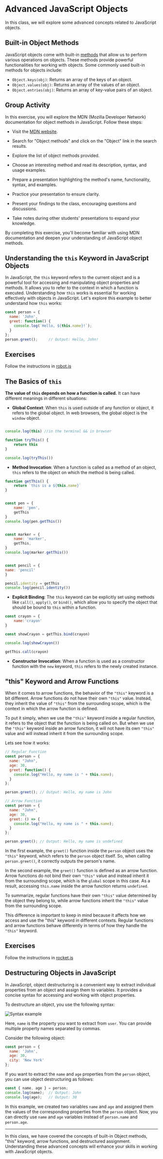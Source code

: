 # Advanced JavaScript Objects

In this class, we will explore some advanced concepts related to JavaScript objects.

## Built-in Object Methods

JavaScript objects come with built-in [methods](https://developer.mozilla.org/en-US/docs/Web/JavaScript/Reference/Global_Objects/Object) that allow us to perform various operations on objects. These methods provide powerful functionalities for working with objects. Some commonly used built-in methods for objects include:

- `Object.keys(obj)`: Returns an array of the keys of an object.
- `Object.values(obj)`: Returns an array of the values of an object.
- `Object.entries(obj)`: Returns an array of key-value pairs of an object.

## Group Activity

In this exercise, you will explore the MDN (Mozilla Developer Network) documentation for object methods in JavaScript. Follow these steps:

- Visit the [MDN website](https://developer.mozilla.org/).

- Search for "Object methods" and click on the "Object" link in the search results.

- Explore the list of object methods provided.

- Choose an interesting method and read its description, syntax, and usage examples.

- Prepare a presentation highlighting the method's name, functionality, syntax, and examples.

- Practice your presentation to ensure clarity.

- Present your findings to the class, encouraging questions and discussions.

- Take notes during other students' presentations to expand your knowledge.

By completing this exercise, you'll become familiar with using MDN documentation and deepen your understanding of JavaScript object methods.

## Understanding the `this` Keyword in JavaScript Objects

In JavaScript, the `this` keyword refers to the current object and is a powerful tool for accessing and manipulating object properties and methods. It allows you to refer to the context in which a function is executed. Understanding how `this` works is essential for working effectively with objects in JavaScript.
Let's explore this example to better understand how `this` works:

```javascript
const person = {
  name: 'John',
  greet: function() {
    console.log(`Hello, ${this.name}!`);
  }
};
person.greet();     // Output: Hello, John!
```

## Exercises

Follow the instructions in [robot.js](./exercises/robot.js)

## The Basics of `this`

**The value of `this` depends on how a function is called.** It can have different meanings in different situations:

- **Global Context**: When `this` is used outside of any function or object, it refers to the global object. In web browsers, the global object is the `window` object.

```js

console.log(this) //in the terminal && in browser

function tryThis() {
	return this
}

console.log(tryThis())
```

- **Method Invocation**: When a function is called as a method of an object, `this` refers to the object on which the method is being called.

```js
function getThis() {
	return `this is a ${this.name}`
}


const pen = {
    name: 'pen',
    getThis
}
console.log(pen.getThis())


const marker = {
	name: 'marker',
	getThis,
}
console.log(marker.getThis())


const pencil = {
name: 'pencil'
}

pencil.identity = getThis
console.log(pencil.identity())

```
- **Explicit Binding**: The `this` keyword can be explicitly set using methods like `call()`, `apply()`, or `bind()`, which allow you to specify the object that should be bound to `this` within a function.

```js
const crayon = {
    name:'crayon'
}

const showCrayon = getThis.bind(crayon)

console.log(showCrayon())

getThis.call(crayon)
```

- **Constructor Invocation**: When a function is used as a constructor function with the `new` keyword, `this` refers to the newly created instance.




## "this" Keyword and Arrow Functions

When it comes to arrow functions, the behavior of the `"this"` keyword is a bit different. Arrow functions do not have their own `"this"` value. Instead, they inherit the value of `"this"` from the surrounding scope, which is the context in which the arrow function is defined.

To put it simply, when we use the `"this"` keyword inside a regular function, it refers to the object that the function is being called on. But when we use the `"this"` keyword inside an arrow function, it will not have its own `"this"` value and will instead inherit it from the surrounding scope.

Lets see how it works:
```js
// Regular Function
const person = {
  name: "John",
  age: 30,
  greet: function() {
    console.log("Hello, my name is " + this.name);
  }
};

person.greet(); // Output: Hello, my name is John

// Arrow Function
const person = {
  name: "John",
  age: 30,
  greet: () => {
    console.log("Hello, my name is " + this.name);
  }
};

person.greet(); // Output: Hello, my name is undefined
```
In the first example, the `greet()` function inside the `person` object uses the `"this"` keyword, which refers to the `person` object itself. So, when calling `person.greet()`, it correctly outputs the person's name.

In the second example, the `greet()` function is defined as an arrow function. Arrow functions do not bind their own `"this"` value and instead inherit it from the surrounding scope, which is the `global` scope in this case. As a result, accessing `this.name` inside the arrow function returns `undefined`.

To summarize, regular functions have their own `"this"` value determined by the object they belong to, while arrow functions inherit the `"this"` value from the surrounding scope.

This difference is important to keep in mind because it affects how we access and use the "this" keyword in different contexts. Regular functions and arrow functions behave differently in terms of how they handle the `"this"` keyword.

## Exercises

Follow the instructions in [rocket.js](./exercises/rocket.js)


## Destructuring Objects in JavaScript

In JavaScript, object destructuring is a convenient way to extract individual properties from an object and assign them to variables. It provides a concise syntax for accessing and working with object properties.

To destructure an object, you use the following syntax:

![Syntax example](https://www.freecodecamp.org/news/content/images/2021/02/destructure.png)

Here, `name` is the property you want to extract from `user`. You can provide multiple property names separated by commas.

Consider the following object:

```javascript
const person = {
  name: 'John',
  age: 30,
  city: 'New York'
};

```
If you want to extract the `name` and `age` properties from the `person` object, you can use object destructuring as follows:

```js
const { name, age } = person;
console.log(name);  // Output: John
console.log(age);   // Output: 30

```

In this example, we created two variables `name` and `age` and assigned them the values of the corresponding properties from the `person` object. Now, you can directly use `name` and `age` variables instead of `person.name` and `person.age`.



---

In this class, we have covered the concepts of built-in Object methods, "this" keyword, arrow functions, and destructured assignment. Understanding these advanced concepts will enhance your skills in working with JavaScript objects.

